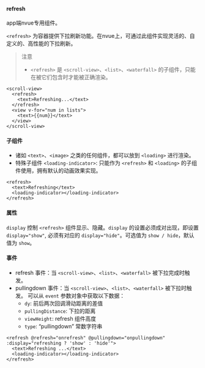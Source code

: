 #### refresh

app端nvue专用组件。

`<refresh>` 为容器提供下拉刷新功能。在nvue上，可通过此组件实现灵活的、自定义的、高性能的下拉刷新。


> 注意
> - `<refresh>` 是 `<scroll-view>`、`<list>`、`<waterfall>` 的子组件，只能在被它们包含时才能被正确渲染。


```
<scroll-view>
  <refresh>
    <text>Refreshing...</text>
  </refresh>
  <view v-for="num in lists">
    <text>{{num}}</text>
  </view>
</scroll-view>
```

#### 子组件

- 诸如 `<text>`、`<image>` 之类的任何组件，都可以放到 `<loading>` 进行渲染。
- 特殊子组件 `<loading-indicator>`: 只能作为 `<refresh>` 和 `<loading>` 的子组件使用，拥有默认的动画效果实现。

```
<refresh>
  <text>Refreshing</text>
  <loading-indicator></loading-indicator>
</refresh>
```

#### 属性

`display`
控制 `<refresh>` 组件显示、隐藏。`display` 的设置必须成对出现，即设置 `display="show"`, 必须有对应的 `display="hide"`。可选值为 `show / hide`，默认值为 `show`。


#### 事件
- refresh 事件：当 `<scroll-view>`、`<list>`、`<waterfall>` 被下拉完成时触发。
- pullingdown 事件：当 `<scroll-view>`、`<list>`、`<waterfall>` 被下拉时触发。 可以从 `event` 参数对象中获取以下数据：
  - `dy`: 前后两次回调滑动距离的差值
  - `pullingDistance`: 下拉的距离
  - `viewHeight`: refresh 组件高度
  - `type`: “pullingdown” 常数字符串

```
<refresh @refresh="onrefresh" @pullingdown="onpullingdown" :display="refreshing ? 'show' : 'hide'">
  <text>Refreshing ...</text>
  <loading-indicator></loading-indicator>
</refresh>
```
